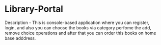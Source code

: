 # Library-Portal
Description - This is console-based application where you can register, login, and also you can choose the books via category perfome the add, remove choice operations and after that you can order this books on home base adddress.
